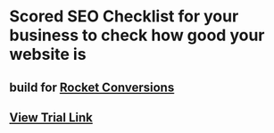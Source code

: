 # Scored SEO Checklist for your business to check how good your website is

## build for [Rocket Conversions](https://rocket-conversions.com)

## [View Trial Link](https://rocket-conversions-checklist-v13.netlify.app/)
